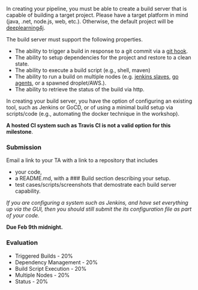In creating your pipeline, you must be able to create a build server that is capable of building a target project.  Please have a target platform in mind (java, .net, node.js, web, etc.).  Otherwise, the default project will be [deeplearning4j](https://github.com/SkymindIO/deeplearning4j/).

The build server must support the following properties.

* The ability to trigger a build in response to a git commit via a [git hook](http://git-scm.com/book/en/v2/Customizing-Git-Git-Hooks).
* The ability to setup dependencies for the project and restore to a clean state.
* The ability to execute a build script (e.g., shell, maven)
* The ability to run a build on multiple nodes (e.g. [jenkins slaves](https://wiki.jenkins-ci.org/display/JENKINS/Distributed+builds), [go agents](https://github.com/kmugrage/go-agent-docker), or a spawned droplet/AWS.).
* The ability to retrieve the status of the build via http.

In creating your build server, you have the option of configuring an existing tool, such as Jenkins or GoCD, or of using a minimal build setup via scripts/code (e.g., automating the docker technique in the workshop).

**A hosted CI system such as Travis CI is not a valid option for this milestone**.

### Submission

Email a link to your TA with a link to a repository that includes
* your code, 
* a README.md, with a \#\#\# Build section describing your setup.
* test cases/scripts/screenshots that demostrate each build server capability.

*If you are configuring a system such as Jenkins, and have set everything up via the GUI, then you should still submit the its configuration file as part of your code.*

**Due Feb 9th midnight.**

### Evaluation

* Triggered Builds - 20%
* Dependency Management - 20%
* Build Script Execution - 20%
* Multiple Nodes - 20%
* Status - 20%
